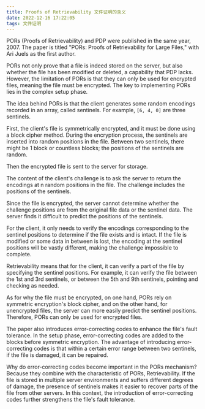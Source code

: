 ```yaml
---
title: Proofs of Retrievability 文件证明的含义
date: 2022-12-16 17:22:05
tags: 文件证明
---
```


PORs (Proofs of Retrievability) and PDP were published in the same year, 2007. The paper is titled "PORs: Proofs of Retrievability for Large Files," with Ari Juels as the first author.

PORs not only prove that a file is indeed stored on the server, but also whether the file has been modified or deleted, a capability that PDP lacks. However, the limitation of PORs is that they can only be used for encrypted files, meaning the file must be encrypted. The key to implementing PORs lies in the complex setup phase.

The idea behind PORs is that the client generates some random encodings recorded in an array, called sentinels. For example, `[6, 4, 0]` are three sentinels.

First, the client's file is symmetrically encrypted, and it must be done using a block cipher method. During the encryption process, the sentinels are inserted into random positions in the file. Between two sentinels, there might be 1 block or countless blocks; the positions of the sentinels are random.

Then the encrypted file is sent to the server for storage.

The content of the client's challenge is to ask the server to return the encodings at n random positions in the file. The challenge includes the positions of the sentinels.

Since the file is encrypted, the server cannot determine whether the challenge positions are from the original file data or the sentinel data. The server finds it difficult to predict the positions of the sentinels.

For the client, it only needs to verify the encodings corresponding to the sentinel positions to determine if the file exists and is intact. If the file is modified or some data in between is lost, the encoding at the sentinel positions will be vastly different, making the challenge impossible to complete.

Retrievability means that for the client, it can verify a part of the file by specifying the sentinel positions. For example, it can verify the file between the 1st and 3rd sentinels, or between the 5th and 9th sentinels, pointing and checking as needed.

As for why the file must be encrypted, on one hand, PORs rely on symmetric encryption's block cipher, and on the other hand, for unencrypted files, the server can more easily predict the sentinel positions. Therefore, PORs can only be used for encrypted files.

The paper also introduces error-correcting codes to enhance the file's fault tolerance. In the setup phase, error-correcting codes are added to the blocks before symmetric encryption. The advantage of introducing error-correcting codes is that within a certain error range between two sentinels, if the file is damaged, it can be repaired.

Why do error-correcting codes become important in the PORs mechanism? Because they combine with the characteristic of PORs, Retrievability. If the file is stored in multiple server environments and suffers different degrees of damage, the presence of sentinels makes it easier to recover parts of the file from other servers. In this context, the introduction of error-correcting codes further strengthens the file's fault tolerance.
